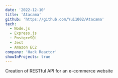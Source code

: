 ```yaml
---
date: '2022-12-10'
title: 'Atacama'
github: 'https://github.com/Yui1002/Atacama'
tech:
  - Node.js
  - Express.js
  - PostgreSQL
  - Jest
  - Amazon EC2
company: 'Hack Reactor'
showInProjects: true
---
```


Creation of RESTful API for an e-commerce website

